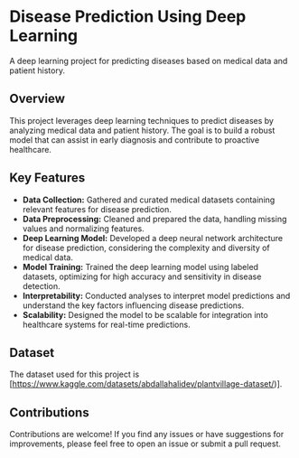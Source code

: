 # Disease Prediction Using Deep Learning

A deep learning project for predicting diseases based on medical data and patient history.

## Overview

This project leverages deep learning techniques to predict diseases by analyzing medical data and patient history. The goal is to build a robust model that can assist in early diagnosis and contribute to proactive healthcare.

## Key Features

- **Data Collection:** Gathered and curated medical datasets containing relevant features for disease prediction.
- **Data Preprocessing:** Cleaned and prepared the data, handling missing values and normalizing features.
- **Deep Learning Model:** Developed a deep neural network architecture for disease prediction, considering the complexity and diversity of medical data.
- **Model Training:** Trained the deep learning model using labeled datasets, optimizing for high accuracy and sensitivity in disease detection.
- **Interpretability:** Conducted analyses to interpret model predictions and understand the key factors influencing disease predictions.
- **Scalability:** Designed the model to be scalable for integration into healthcare systems for real-time predictions.

## Dataset

The dataset used for this project is [https://www.kaggle.com/datasets/abdallahalidev/plantvillage-dataset/)].

## Contributions

Contributions are welcome! If you find any issues or have suggestions for improvements, please feel free to open an issue or submit a pull request.
